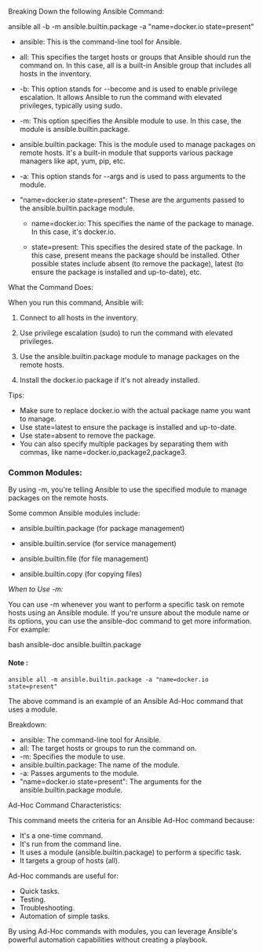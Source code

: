 Breaking Down the following Ansible Command:

ansible all -b -m ansible.builtin.package -a "name=docker.io state=present"

- ansible: This is the command-line tool for Ansible.

- all: This specifies the target hosts or groups that Ansible should run the command on. In this case, all is a built-in Ansible group that includes all hosts in the inventory.

- -b: This option stands for --become and is used to enable privilege escalation. It allows Ansible to run the command with elevated privileges, typically using sudo.

- -m: This option specifies the Ansible module to use. In this case, the module is ansible.builtin.package.

- ansible.builtin.package: This is the module used to manage packages on remote hosts. It's a built-in module that supports various package managers like apt, yum, pip, etc.

- -a: This option stands for --args and is used to pass arguments to the module.

- "name=docker.io state=present": These are the arguments passed to the ansible.builtin.package module.
   
    - name=docker.io: This specifies the name of the package to manage. In this case, it's docker.io.
    
    - state=present: This specifies the desired state of the package. In this case, present means the package should be installed. Other possible states include absent (to remove the package), latest (to ensure the package is installed and up-to-date), etc.

What the Command Does:

When you run this command, Ansible will:

1. Connect to all hosts in the inventory.

2. Use privilege escalation (sudo) to run the command with elevated privileges.

3. Use the ansible.builtin.package module to manage packages on the remote hosts.

4. Install the docker.io package if it's not already installed.

Tips:

- Make sure to replace docker.io with the actual package name you want to manage.
- Use state=latest to ensure the package is installed and up-to-date.
- Use state=absent to remove the package.
- You can also specify multiple packages by separating them with commas, like name=docker.io,package2,package3.

### Common Modules:

By using -m, you're telling Ansible to use the specified module to manage packages on the remote hosts.


Some common Ansible modules include:

- ansible.builtin.package (for package management)

- ansible.builtin.service (for service management)

- ansible.builtin.file (for file management)

- ansible.builtin.copy (for copying files)

*When to Use -m:*

You can use -m whenever you want to perform a specific task on remote hosts using an Ansible module. If you're unsure about the module name or its options, you can use the ansible-doc command to get more information. For example:

bash
ansible-doc ansible.builtin.package


#### Note :
```
ansible all -m ansible.builtin.package -a "name=docker.io state=present"
```
The above command is an example of an Ansible Ad-Hoc command that uses a module.

Breakdown:

- ansible: The command-line tool for Ansible.
- all: The target hosts or groups to run the command on.
- -m: Specifies the module to use.
- ansible.builtin.package: The name of the module.
- -a: Passes arguments to the module.
- "name=docker.io state=present": The arguments for the ansible.builtin.package module.

Ad-Hoc Command Characteristics:

This command meets the criteria for an Ansible Ad-Hoc command because:

- It's a one-time command.
- It's run from the command line.
- It uses a module (ansible.builtin.package) to perform a specific task.
- It targets a group of hosts (all).

Ad-Hoc commands are useful for:

- Quick tasks.
- Testing.
- Troubleshooting.
- Automation of simple tasks.

By using Ad-Hoc commands with modules, you can leverage Ansible's powerful automation capabilities without creating a playbook.
